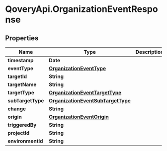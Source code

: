 # QoveryApi.OrganizationEventResponse

## Properties

Name | Type | Description | Notes
------------ | ------------- | ------------- | -------------
**timestamp** | **Date** |  | [optional] 
**eventType** | [**OrganizationEventType**](OrganizationEventType.md) |  | [optional] 
**targetId** | **String** |  | [optional] 
**targetName** | **String** |  | [optional] 
**targetType** | [**OrganizationEventTargetType**](OrganizationEventTargetType.md) |  | [optional] 
**subTargetType** | [**OrganizationEventSubTargetType**](OrganizationEventSubTargetType.md) |  | [optional] 
**change** | **String** |  | [optional] 
**origin** | [**OrganizationEventOrigin**](OrganizationEventOrigin.md) |  | [optional] 
**triggeredBy** | **String** |  | [optional] 
**projectId** | **String** |  | [optional] 
**environmentId** | **String** |  | [optional] 


